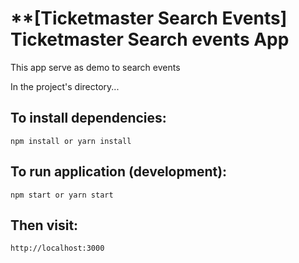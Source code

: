 # \*\*[Ticketmaster Search Events] Ticketmaster Search events App

This app serve as demo to search events

In the project's directory...

## To install dependencies:

```
npm install or yarn install
```

## To run application (development):

```
npm start or yarn start
```

## Then visit:

```
http://localhost:3000
```
